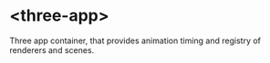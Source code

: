 # \<three-app\>

Three app container, that provides animation timing and registry of renderers and scenes.

